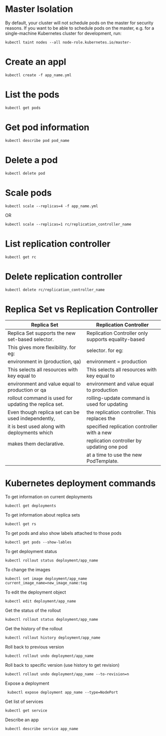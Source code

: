 # Master Isolation

By default, your cluster will not schedule pods on the master for security reasons. If you want to be able to schedule pods on the master, e.g. for a single-machine Kubernetes cluster for development, run:
```
kubectl taint nodes --all node-role.kubernetes.io/master-
```

# Create an appl
```
kubectl create -f app_name.yml
```

# List the pods
```
kubectl get pods
```

# Get pod information
```
kubectl describe pod pod_name
```

# Delete a pod
```
kubectl delete pod
```

# Scale pods
```
kubectl scale --replicas=4 -f app_name.yml
```
OR
```
kubectl scale --replicas=1 rc/replication_controller_name
```

# List replication controller
```
kubectl get rc
```

# Delete replication controller
```
kubectl delete rc/replication_controller_name
```

# Replica Set vs Replication Controller
|                   Replica Set                        |               Replication Controller                |
|------------------------------------------------------|-----------------------------------------------------|
| Replica Set supports the new set-based selector.     | Replication Controller only supports equality-based |
| This gives more flexibility. for eg:                 | selector. for eg:                                   |
|          environment in (production, qa)             |             environment = production                |
|This selects all resources with key equal to          | This selects all resources with key equal to        |
|environment and value equal to production or qa       | environment and value equal to production           |
| rollout command is used for updating the replica set.| rolling-update command is used for updating         |
| Even though replica set can be used independently,   | the replication controller. This replaces the       |
| it is best used along with deployments which         | specified replication controller with a new         |
| makes them declarative.                              | replication controller by updating one pod          |
|                                                      | at a time to use the new PodTemplate.               |

# Kubernetes deployment commands
To get information on current deployments
```
kubectl get deployments
```

To get information about replica sets
```
kubectl get rs
```

To get pods and also show labels attached to those pods
```
kubectl get pods --show-lables
```

To get deployment status
```
kubectl rollout status deployment/app_name
```

To change the images
```
kubectl set image deployment/app_name current_image_name=new_image_name:tag
```

To edit the deployment object
```
kubectl edit deployment/app_name
```

Get the status of the rollout
```
kubectl rollout status deployment/app_name
```

Get the history of the rollout
```
kubectl rollout history deployment/app_name
```

Roll back to previous version
```
kubectl rollout undo deployment/app_name
```

Roll back to specific version (use history to get revision)
```
kubectl rollout undo deployment/app_name --to-revision=n
```

Expose a deployment
```
 kubectl expose deployment app_name --type=NodePort
```

Get list of services
```
kubectl get service
````

Describe an app
```
kubectl describe service app_name
```
